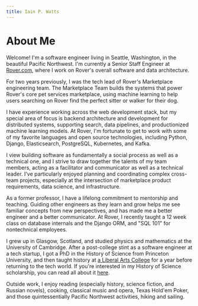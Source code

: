 ```yaml
---
title: Iain P. Watts
---
```

# About Me

Welcome! I'm a software engineer living in Seattle, Washington, in the
beautiful Pacific Northwest. I'm currently a Senior Staff Engineer at
<a href="https://www.rover.com/">Rover.com</a>, where I work on
Rover's overall software and data architecture.

For two years previously, I was the tech lead of Rover's Marketplace
engineering team. The Marketplace Team builds the systems that power Rover's
core pet services marketplace, using machine learning to help users searching
on Rover find the perfect sitter or walker for their dog.

I have experience working across the web development stack, but my special area
of focus is backend architecture and development for distributed systems,
supporting search, data pipelines, and productionized machine learning models.
At Rover, I'm fortunate to get to work with some of my favorite languages and
open source technologies, including Python, Django, Elasticsearch, PostgreSQL,
Kubernetes, and Kafka.

I view building software as fundamentally a social process as well as a
technical one, and I strive to draw together the talents of my team members,
acting as a facilitator and communicator as well as a technical leader. I've
particularly enjoyed planning and coordinating complex cross-team projects,
especially at the intersection of marketplace product requirements, data science,
and infrastructure. 

As a former professor, I have a lifelong commitment to mentorship and teaching.
Guiding other engineers as they learn and grow helps me see familiar concepts
from new perspectives, and has made me a better engineer and a better
communicator. At Rover, I recently taught a 12 week class on database internals
and the Django ORM, and "SQL 101" for nontechnical employees. 

I grew up in Glasgow, Scotland, and studied physics and mathematics at the
University of Cambridge. After a post-college stint as a software engineer at a
tech startup, I got a PhD in the History of Science from Princeton University,
and then taught history at <a href="http://www.pugetsound.edu">a Liberal Arts College</a>
for a year before returning to the tech world. If you're interested in my
History of Science scholarship, you can read all about it
<a href="history_of_science.html">here</a>.

Outside work, I enjoy reading (especially history, science fiction, and Russian
novels), cooking, classical music and opera, Texas Hold'em Poker, and those
quintessentially Pacific Northwest activities, hiking and sailing. 
